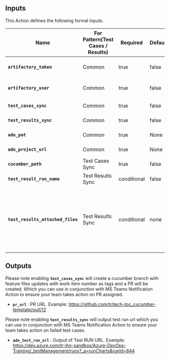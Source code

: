 ## Inputs

This Action defines the following formal inputs.

| Name | For Pattern(Test Cases / Results) | Required | Default | Description
|-|-|-|-|-|
| **`artifactory_token`**  | Common | true | false | JFROG Artifactory Token is mandatory since SpecSync license is been stored in JFrog Securely.
| **`artifactory_user`**  | Common | true | false | JFROG Artifactory User is mandatory since SpecSync license is been stored in JFrog Securely.
| **`test_cases_sync`**  | Common | true | false | True to enable Test Case Sync. False to disable.
| **`test_results_sync`**  | Common | true | false | True to enable TRX Test Results Sync. False to disable.
| **`ado_pat`**  | Common | true | None | ADO PAT Token. Example ${{ secrets.ADO_PAT }}
| **`ado_project_url`**  | Common | true | None | ADO ORG URL. example https://dev.azure.com/ORG/PROJECT
| **`cucumber_path`**  | Test Cases Sync | true | false | Provide path to folder where features are present.
| **`test_result_run_name`**  | Test Results Sync | conditional | false | GH-Actions-${{ github.run_id }}-${{ env.ENV }} Environment
| **`test_results_attached_files`**  | Test Results Sync | conditional | none | Semicolon separated list of file paths that should be attached to the test run additionally. (e.g. error1.png;error2.log) Wildcards are currently not supported. if you don't specify this then only test result file will be attached. This in turn you need to configure in your Selenium4, WebDriverIO or Playwright so it can output images with that name. 

## Outputs

Please note enabling **`test_cases_sync`** will create a cucumber branch with feature files updates with work item number as tags and a PR will be created. Which you can use in conjunction with MS Teams Notification Action to ensure your team takes action on PR assigned.

-  **`pr_url`** : PR URL. Example: https://github.com/tr/tech-toc_cucumber-template/pull/12

Please note enabling **`test_results_sync`** will output test run url which you can use in conjunction with MS Teams Notification Action to ensure your team takes action on failed test cases.

-  **`ado_test_run_url`** : Output of Test RUN URL. Example: https://dev.azure.com/tr-ihn-sandbox/Azure-DevOps-Training/_testManagement/runs?_a=runCharts&runId=844
